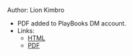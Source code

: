 Author: Lion Kimbro
- PDF added to PlayBooks DM account.
- Links:
	- [HTML](https://users.speakeasy.net/~lion/nb/html/)
	- [PDF](https://users.speakeasy.net/~lion/nb/book.pdf)

